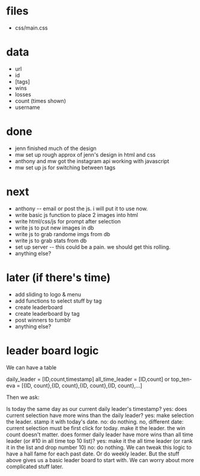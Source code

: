 files
=======

- css/main.css



data
=========

* url
* id
* [tags]
* wins
* losses
* count (times shown)
* username



done
======

- jenn finished much of the design
- mw set up rough approx of jenn's design in html and css
- anthony and mw got the instagram api working with javascript
- mw set up js for switching between tags


next
======

- anthony -- email or post the js. i will put it to use now.
- write basic js function to place 2 images into html
- write html/css/js for prompt after selection
- write js to put new images in db
- write js to grab randome imgs from db
- write js to grab stats from db
- set up server -- this could be a pain. we should get this rolling.
- anything else?

later (if there's time)
======

- add sliding to logo & menu 
- add functions to select stuff by tag
- create leaderboard
- create leaderboard by tag
- post winners to tumblr
- anything else?


leader board logic
===========

We can have a table

daily_leader = [ID,count,timestamp]
all_time_leader = [ID,count] or top_ten-eva = [{ID, count},{ID, count},{ID, count},{ID, count},...]

Then we ask:

Is today the same day as our current daily leader's timestamp?
yes: does current selection have more wins than the daily leader? 
yes: make selection the leader. stamp it with today's date. 
no: do nothing.
no, different date: 
current selection must be first click for today. make it the leader. the win count doesn't matter.
does former daily leader have more wins than all time leader (or #10 in all time top 10 list)?
yes: make it the all time leader (or rank it in the list and drop number 10)
no: do nothing. 
We can tweak this logic to have a hall fame for each past date. Or do weekly leader. But the stuff above gives us a basic leader board to start with. We can worry about more complicated stuff later.

